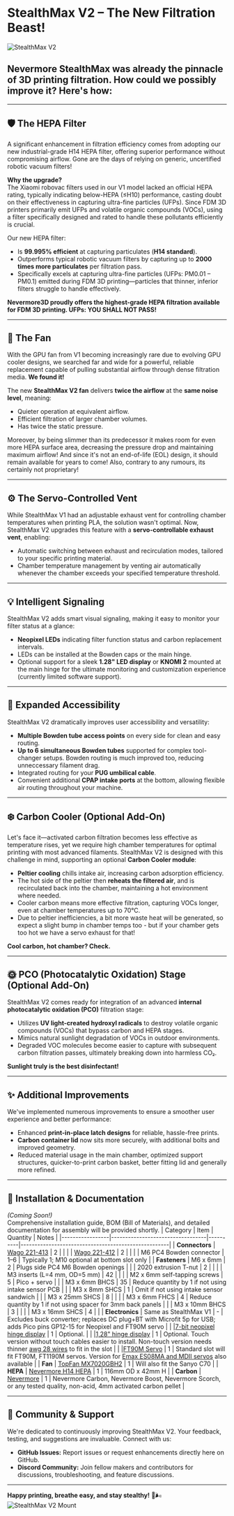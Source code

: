 # StealthMax V2 – The New Filtration Beast!
![StealthMax V2](./Printable_Files/Stealthmax_V2.png)
## Nevermore StealthMax was already the pinnacle of 3D printing filtration. How could we possibly improve it? Here's how:

---


## 🛡️ **The HEPA Filter**

A significant enhancement in filtration efficiency comes from adopting our new industrial-grade H14 HEPA filter, offering superior performance without compromising airflow. Gone are the days of relying on generic, uncertified robotic vacuum filters!

**Why the upgrade?**  
The Xiaomi robovac filters used in our V1 model lacked an official HEPA rating, typically indicating below-HEPA (≤H10) performance, casting doubt on their effectiveness in capturing ultra-fine particles (UFPs). Since FDM 3D printers primarily emit UFPs and volatile organic compounds (VOCs), using a filter specifically designed and rated to handle these pollutants efficiently is crucial.

Our new HEPA filter:
- Is **99.995% efficient** at capturing particulates (**H14 standard**).
- Outperforms typical robotic vacuum filters by capturing up to **2000 times more particulates** per filtration pass.
- Specifically excels at capturing ultra-fine particles (UFPs: PM0.01 – PM0.1) emitted during FDM 3D printing—particles that thinner, inferior filters struggle to handle effectively.

**Nevermore3D proudly offers the highest-grade HEPA filtration available for FDM 3D printing. UFPs: YOU SHALL NOT PASS!**

---
## 🚀 **The Fan**

With the GPU fan from V1 becoming increasingly rare due to evolving GPU cooler designs, we searched far and wide for a powerful, reliable replacement capable of pulling substantial airflow through dense filtration media. **We found it!**

The new **StealthMax V2 fan** delivers **twice the airflow** at the **same noise level**, meaning:
- Quieter operation at equivalent airflow.
- Efficient filtration of larger chamber volumes.
- Has twice the static pressure.

Moreover, by being slimmer than its predecessor it makes room for even more HEPA surface area, decreasing the pressure drop and maintaining maximum airflow! And since it's not an end-of-life (EOL) design, it should remain available for years to come! Also, contrary to any rumours, its certainly not proprietary!

---

## ⚙️ **The Servo-Controlled Vent**

While StealthMax V1 had an adjustable exhaust vent for controlling chamber temperatures when printing PLA, the solution wasn't optimal. Now, StealthMax V2 upgrades this feature with a **servo-controllable exhaust vent**, enabling:

- Automatic switching between exhaust and recirculation modes, tailored to your specific printing material.
- Chamber temperature management by venting air automatically whenever the chamber exceeds your specified temperature threshold.

---

## 💡 **Intelligent Signaling**

StealthMax V2 adds smart visual signaling, making it easy to monitor your filter status at a glance:

- **Neopixel LEDs** indicating filter function status and carbon replacement intervals.
- LEDs can be installed at the Bowden caps or the main hinge.
- Optional support for a sleek **1.28" LED display** or **KNOMI 2** mounted at the main hinge for the ultimate monitoring and customization experience (currently limited software support).

---

## 🔌 **Expanded Accessibility**

StealthMax V2 dramatically improves user accessibility and versatility:

- **Multiple Bowden tube access points** on every side for clean and easy routing.
- **Up to 6 simultaneous Bowden tubes** supported for complex tool-changer setups. Bowden routing is much improved too, reducing unneccessary filament drag.
- Integrated routing for your **PUG umbilical cable**.
- Convenient additional **CPAP intake ports** at the bottom, allowing flexible air routing throughout your machine.

---

## ❄️ **Carbon Cooler (Optional Add-On)**

Let's face it—activated carbon filtration becomes less effective as temperature rises, yet we require high chamber temperatures for optimal printing with most advanced filaments. StealthMax V2 is designed with this challenge in mind, supporting an optional **Carbon Cooler module**:

- **Peltier cooling** chills intake air, increasing carbon adsorption efficiency.
- The hot side of the peltier then **reheats the filtered air**, and is recirculated back into the chamber, maintaining a hot environment where needed.
- Cooler carbon means more effective filtration, capturing VOCs longer, even at chamber temperatures up to 70°C.
- Due to peltier inefficiencies, a bit more waste heat will be generated, so expect a slight bump in chamber temps too - but if your chamber gets too hot we have a servo exhaust for that!

**Cool carbon, hot chamber? Check.**

---

## 🌞 **PCO (Photocatalytic Oxidation) Stage (Optional Add-On)**

StealthMax V2 comes ready for integration of an advanced **internal photocatalytic oxidation (PCO)** filtration stage:

- Utilizes **UV light-created hydroxyl radicals** to destroy volatile organic compounds (VOCs) that bypass carbon and HEPA stages.
- Mimics natural sunlight degradation of VOCs in outdoor environments.
- Degraded VOC molecules become easier to capture with subsequent carbon filtration passes, ultimately breaking down into harmless CO₂.

**Sunlight truly is the best disinfectant!**

---

## ✨ **Additional Improvements**

We've implemented numerous improvements to ensure a smoother user experience and better performance:

- Enhanced **print-in-place latch designs** for reliable, hassle-free prints.
- **Carbon container lid** now sits more securely, with additional bolts and improved geometry.
- Reduced material usage in the main chamber, optimized support structures, quicker-to-print carbon basket, better fitting lid and generally more refined.

---

## 🚧 **Installation & Documentation**

*(Coming Soon!)*  
Comprehensive installation guide, BOM (Bill of Materials), and detailed documentation for assembly will be provided shortly.
| Category        | Item                             | Quantity | Notes                                               |
|-----------------|----------------------------------|----------|-----------------------------------------------------|
| **Connectors**  | [Wago 221-413](https://s.click.aliexpress.com/e/_oDV7bC9)                     | 2        |                                                     |
|                 | [Wago 221-412](https://s.click.aliexpress.com/e/_oDV7bC9)                     | 2        |                                                     |
|                 | M6 PC4 Bowden connector          | 1–6      | Typically 1; M10 optional at bottom slot only       |
| **Fasteners**   | M6 x 6mm                         | 2        | Plugs side PC4 M6 Bowden openings                   |
|                 | 2020 extrusion T-nut             | 2        |                                                     |
|                 | M3 inserts (L=4 mm, OD=5 mm)     | 42       |                                                     |
|                 | M2 x 6mm self-tapping screws     | 5        | Pico + servo                                        |
|                 | M3 x 6mm BHCS                    | 35       | Reduce quantity by 1 if not using intake sensor PCB |
|                 | M3 x 8mm SHCS                    | 1        | Omit if not using intake sensor sandwich            |
|                 | M3 x 25mm SHCS                   | 8        |                                                     |
|                 | M3 x 6mm FHCS                    | 4        | Reduce quantity by 1 if not using spacer for 3mm back panels |
|                 | M3 x 10mm BHCS                   | 3        |                                                     |
|                 | M3 x 16mm SHCS                   | 4        |                                                     |
| **Electronics** | Same as StealthMax V1            | -        | Excludes buck converter; replaces DC plug+BT with Microfit 5p for USB; adds Pico pins GP12-15 for Neopixel and FT90M servo |
|                 |[7-bit neopixel hinge display](https://s.click.aliexpress.com/e/_oorL68t)                      | 1        | Optional.                                                    |
|                 |[1,28" hinge display](https://s.click.aliexpress.com/e/_olAkf37)                      | 1        | Optional. Touch version without touch cables easier to install. Non-touch version needs thinner [awg 28 wires](https://s.click.aliexpress.com/e/_oFYgT37) to fit in the slot |
|                 |[FT90M Servo](https://s.click.aliexpress.com/e/_ol1TsBr)                      | 1        | Standard slot will fit FT90M, FT1190M servos. Version for [Emax ES08MA and MDII servos](https://s.click.aliexpress.com/e/_olzGGzx) also available |
| **Fan** | [TopFan MX7020GBH2](https://central3dprinting.com/products/nevermore-stealthmax-v2-fan?ref=NEVERMORE3D)           | 1        | Will also fit the Sanyo C70 |
| **HEPA** | [Nevermore H14 HEPA](https://central3dprinting.com/products/nevermore-stealthmax-v2-h14-hepa-filter?ref=NEVERMORE3D)           | 1        | 116mm OD x 42mm H |
| **Carbon** | [Nevermore](https://central3dprinting.com/products/nevermore-activated-carbon-for-voc-standard-xl-scorch?ref=NEVERMORE3D)           | 1        | Nevermore Carbon, Nevermore Boost, Nevermore Scorch, or any tested quality, non-acid, 4mm activated carbon pellet |


---

## 📢 **Community & Support**

We're dedicated to continuously improving StealthMax V2. Your feedback, testing, and suggestions are invaluable. Connect with us:

- **GitHub Issues:** Report issues or request enhancements directly here on GitHub.
- **Discord Community:** Join fellow makers and contributors for discussions, troubleshooting, and feature discussions.

---

**Happy printing, breathe easy, and stay stealthy!** 🚀🌬️
![StealthMax V2 Mount](./Printable_Files/Stealthmax_V2_Mount.png)
